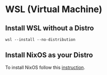 # WSL (Virtual Machine)

## Install WSL without a Distro
```
wsl --install --no-distribution
```

## Install NixOS as your Distro
To install NixOS follow this [instruction](https://nix-community.github.io/NixOS-WSL/install.html).